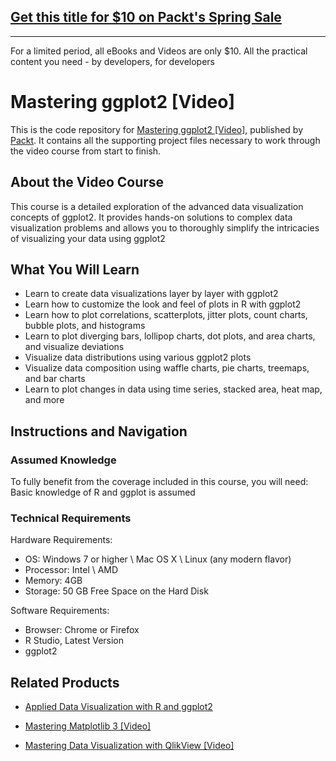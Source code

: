 ## [Get this title for $10 on Packt's Spring Sale](https://www.packt.com/V13124?utm_source=github&utm_medium=packt-github-repo&utm_campaign=spring_10_dollar_2022)
-----
For a limited period, all eBooks and Videos are only $10. All the practical content you need \- by developers, for developers

# Mastering ggplot2 [Video]
This is the code repository for [Mastering ggplot2 [Video]](https://www.packtpub.com/big-data-and-business-intelligence/mastering-ggplot2-video?utm_source=github&utm_medium=repository&utm_campaign=9781789952162), published by [Packt](https://www.packtpub.com/?utm_source=github). It contains all the supporting project files necessary to work through the video course from start to finish.
## About the Video Course
This course is a detailed exploration of the advanced data visualization concepts of ggplot2. It provides hands-on solutions to complex data visualization problems and allows you to thoroughly simplify the intricacies of visualizing your data using ggplot2

<H2>What You Will Learn</H2>
<DIV class=book-info-will-learn-text>
<UL>
<LI>Learn to create data visualizations layer by layer with ggplot2 
<LI>Learn how to customize the look and feel of plots in R with ggplot2 
<LI>Learn how to plot correlations, scatterplots, jitter plots, count charts, bubble plots, and histograms 
<LI>Learn to plot diverging bars, lollipop charts, dot plots, and area charts, and visualize deviations 
<LI>Visualize data distributions using various ggplot2 plots 
<LI>Visualize data composition using waffle charts, pie charts, treemaps, and bar charts 
<LI>Learn to plot changes in data using time series, stacked area, heat map, and more </LI></UL></DIV>

## Instructions and Navigation
### Assumed Knowledge
To fully benefit from the coverage included in this course, you will need:<br/>
Basic knowledge of R and ggplot is assumed
### Technical Requirements
Hardware Requirements:<br/>
<UL>
<LI>OS: Windows 7 or higher \ Mac OS X \ Linux (any modern flavor) </LI>
<LI>Processor: Intel \ AMD</LI>
<LI>Memory: 4GB</LI>
<LI>Storage: 50 GB Free Space on the Hard Disk</LI> </UL>

Software Requirements:<br/>
<UL>
<LI>Browser: Chrome or Firefox</LI>
<LI>R Studio, Latest Version</LI>
<LI>ggplot2</LI></UL>

## Related Products
* [Applied Data Visualization with R and ggplot2](https://www.packtpub.com/big-data-and-business-intelligence/applied-data-visualization-r-and-ggplot2-0?utm_source=github&utm_medium=repository&utm_campaign=9781789808476)

* [Mastering Matplotlib 3 [Video]](https://www.packtpub.com/big-data-and-business-intelligence/mastering-matplotlib-3-video?utm_source=github&utm_medium=repository&utm_campaign=9781789958928)

* [Mastering Data Visualization with QlikView [Video]](https://www.packtpub.com/big-data-and-business-intelligence/mastering-data-visualization-qlikview-video?utm_source=github&utm_medium=repository&utm_campaign=9781789955002)

